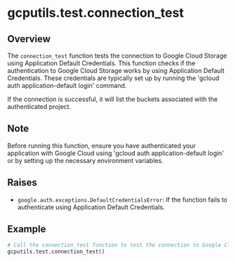 # gcputils.test.connection_test

## Overview

The `connection_test` function tests the connection to Google Cloud Storage using Application Default Credentials. This function checks if the authentication to Google Cloud Storage works by using Application Default Credentials. These credentials are typically set up by running the 'gcloud auth application-default login' command.

If the connection is successful, it will list the buckets associated with the authenticated project.

## Note

Before running this function, ensure you have authenticated your application with Google Cloud using 'gcloud auth application-default login' or by setting up the necessary environment variables.

## Raises

- `google.auth.exceptions.DefaultCredentialsError`: If the function fails to authenticate using Application Default Credentials.

## Example

```python
# Call the connection_test function to test the connection to Google Cloud Storage.
gcputils.test.connection_test()
```